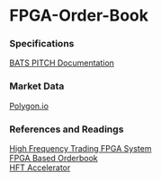 # FPGA-Order-Book
### Specifications
[BATS PITCH Documentation](https://cdn.cboe.com/resources/membership/BATS_PITCH_Specification.pdf)

### Market Data
[Polygon.io](https://polygon.io/)

### References and Readings
[High Frequency Trading FPGA System](https://github.com/muditbhargava66/High-Frequency-Trading-FPGA-System/tree/main) <br />
[FPGA Based Orderbook](https://github.com/HFTConsultancy/Order-Book-FPGA/tree/main) <br />
[HFT Accelerator](https://web.mit.edu/6.111/volume2/www/f2019/projects/endrias_Project_Proposal_Revision.pdf)

